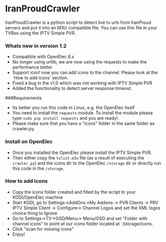 # IranProudCrawler
IranProudCrawler is a python script to detect live tv urls from IranProud servers and put it into an M3U compatible file. You can use this file in your TVBox using the IPTV Simple PVR.

### Whats new in version 1.2
- Compatible with OpenElec 6.x
- No longer using urllib, we are now using the requests to make the performance better
- Support icon! now you can add icons to the channel. Please look at the `How to add icons' section.
- Fixed a bug in the v1.0 which was not working with IPTV Simple PVR
- Added the functionality to detect server response timeout.

###Requirements
- Its better you run this code in Linux, e.g. the OpenElec itself
- You need to install the `requests` module. To install the module please type `sudo pip install requests` and you are ready!. 
- Please make sure that you have a "icons" folder in the same folder as crawler.py. 

### Install on OpenElec
- Once you installed the OpenElec please install the IPTV Simple PVR.
- Then either copy the `tvlist.m3u` file (as a result of executing the `crawler.py`) and the icons dir to the OpenElec `/storage` dir or directly run this code in the `/storage`. 

### How to add icons
- Copy the icons folder created and filled by the script to your KODI/OpenElec machine
- Start KODI, go to Settings->AddOns->My Addons -> PVR Clients -> PRV IPTV Simple Client -> Configure-> Channel Logos and set the XML logos choice thing to Ignore
- Go to Settings->TV->OSD/Menu-> Menu/OSD and set "Folder with channel icons" to point at our icons folder located at `/storage/icons.
- Click "scan for missing icons"
- Enjoy!
